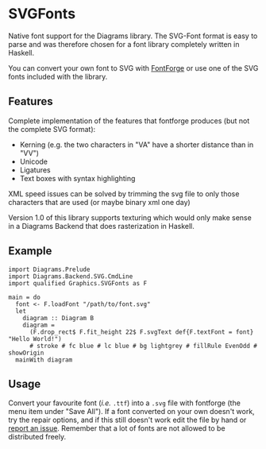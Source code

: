 # SVGFonts

Native font support for the Diagrams library. The SVG-Font format is
easy to parse and was therefore chosen for a font library completely
written in Haskell.

You can convert your own font to SVG with
[FontForge](http://fontforge.sourceforge.net/) or use one of the
SVG fonts included with the library.

## Features

Complete implementation of the features that fontforge produces (but
not the complete SVG format):

* Kerning (e.g. the two characters in "VA" have a shorter distance than in "VV")
* Unicode
* Ligatures
* Text boxes with syntax highlighting

XML speed issues can be solved by trimming the svg file to only those
characters that are used (or maybe binary xml one day)

Version 1.0 of this library supports texturing which would only make
sense in a Diagrams Backend that does rasterization in Haskell.

## Example

```
import Diagrams.Prelude
import Diagrams.Backend.SVG.CmdLine
import qualified Graphics.SVGFonts as F

main = do
  font <- F.loadFont "/path/to/font.svg"
  let
    diagram :: Diagram B
    diagram =
      (F.drop_rect$ F.fit_height 22$ F.svgText def{F.textFont = font} "Hello World!")
      # stroke # fc blue # lc blue # bg lightgrey # fillRule EvenOdd # showOrigin
  mainWith diagram
```

## Usage

Convert your favourite font (*i.e.* `.ttf`) into a `.svg` file with
fontforge (the menu item under "Save All"). If a font converted on
your own doesn't work, try the repair options, and if this still
doesn't work edit the file by hand or [report an
issue](https://github.com/diagrams/SVGFonts/issues).  Remember that a
lot of fonts are not allowed to be distributed freely.
